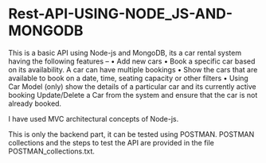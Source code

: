 # Rest-API-USING-NODE_JS-AND-MONGODB

This is a basic API using Node-js and MongoDB, its a car rental system having the following features – 
• Add new cars 
• Book a specific car based on its availability. A car can have multiple bookings
• Show the cars that are available to book on a date, time, seating capacity or other filters
• Using Car Model (only) show the details of a particular car and its currently active booking
Update/Delete a Car from the system and ensure that the car is not already booked. 

I have used MVC architectural concepts of Node-js.

This is only the backend part, it can be tested using POSTMAN. POSTMAN collections and the steps to test the API are provided in the file POSTMAN_collections.txt.
